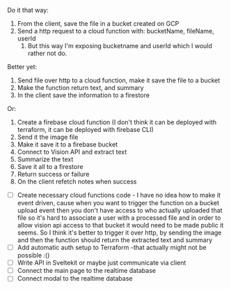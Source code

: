 Do it that way:

1. From the client, save the file in a bucket created on GCP
2. Send a http request to a cloud function with: bucketName, fileName, userId
   1. But this way I'm exposing bucketname and userId which I would rather not do.

Better yet:

1. Send file over http to a cloud function, make it save the file to a bucket
2. Make the function return text, and summary
3. In the client save the information to a firestore

Or:

1. Create a firebase cloud function (I don't think it can be deployed with terraform, it can be deployed with firebase CLI)
2. Send it the image file
3. Make it save it to a firebase bucket
4. Connect to Vision API and extract text
5. Summarize the text
6. Save it all to a firestore
7. Return success or failure
8. On the client refetch notes when success

- [ ] Create necessary cloud functions code - I have no idea how to make it event driven, cause when you want to trigger the function on a bucket upload event then you don't have access to who actually uploaded that file so it's hard to associate a user with a processed file and in order to allow vision api access to that bucket it would need to be made public it seems. So I think it's better to trigger it over http, by sending the image and then the function should return the extracted text and summary
- [ ] Add automatic auth setup to Terraform -that actually might not be possible :()
- [ ] Write API in Sveltekit or maybe just communicate via client
- [ ] Connect the main page to the realtime database
- [ ] Connect modal to the realtime database
